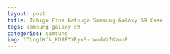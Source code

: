 ```yaml
---
layout: post
title: Ichigo Fina Getsuga Samsung Galaxy S9 Case
tags: samsung galaxy s9
categories: samsung
img: 1TLnglKfk_KD9FYXRyxS-rwodVa7KzoxP
---
```

